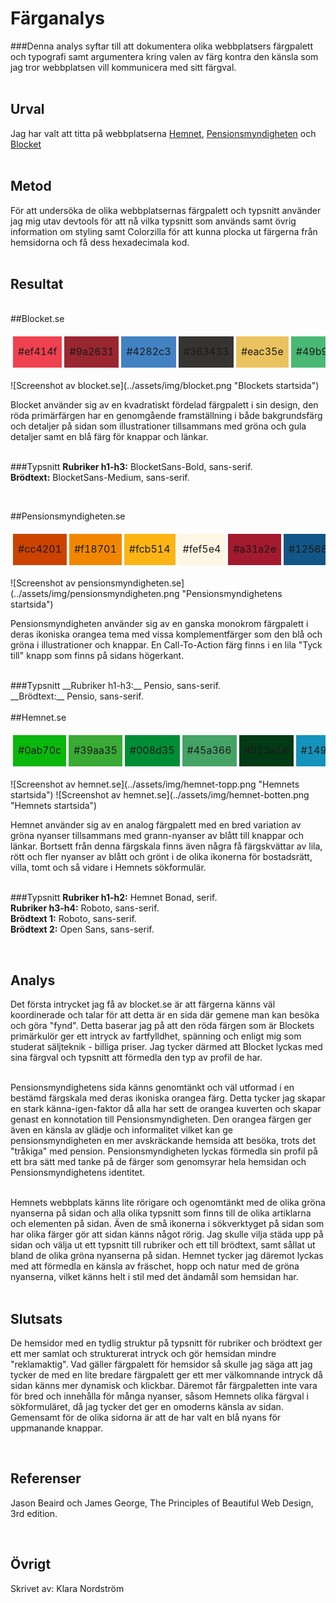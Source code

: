 Färganalys
=======================

###Denna analys syftar till att dokumentera olika webbplatsers färgpalett och typografi samt argumentera kring valen av färg kontra den känsla som jag tror webbplatsen vill kommunicera med sitt färgval.  
<br>

Urval
-----------------------

Jag har valt att titta på webbplatserna [Hemnet](https://www.hemnet.se/), [Pensionsmyndigheten](https://www.pensionsmyndigheten.se/) och [Blocket](https://www.blocket.se/)   
<br>

Metod
-----------------------

För att undersöka de olika webbplatsernas färgpalett och typsnitt använder jag mig utav devtools för att nå vilka typsnitt som används samt övrig information om styling samt Colorzilla för att kunna plocka ut färgerna från hemsidorna och få dess hexadecimala kod.  
<br>

Resultat
-----------------------
<br>
##Blocket.se  

<table class="color-palette" style="border-spacing: 4px; border-collapse: separate">
<tr>
<td style="height: 50px; width: 50px; background-color: #ef414f">#ef414f
<td style="height: 50px; width: 50px; background-color: #9a2631">#9a2631
<td style="height: 50px; width: 50px; background-color: #4282c3">#4282c3
<td style="height: 50px; width: 50px; background-color: #363433">#363433
<td style="height: 50px; width: 50px; background-color: #eac35e">#eac35e
<td style="height: 50px; width: 50px; background-color: #49b975">#49b975
</tr>
</table>
![Screenshot av blocket.se](../assets/img/blocket.png "Blockets startsida")

Blocket använder sig av en kvadratiskt fördelad färgpalett i sin design, den röda primärfärgen har en genomgående framställning i både bakgrundsfärg och detaljer på sidan som illustrationer tillsammans med gröna och gula detaljer samt en blå färg för knappar och länkar.  
<br>

###Typsnitt
__Rubriker h1-h3:__ BlocketSans-Bold, sans-serif.  <br>
__Brödtext:__ BlocketSans-Medium, sans-serif.  <br>

<br>

##Pensionsmyndigheten.se  

<table class="color-palette" style="border-spacing: 4px; border-collapse: separate">
<tr>
<td style="height: 50px; width: 50px; background-color: #cc4201">#cc4201
<td style="height: 50px; width: 50px; background-color: #f18701">#f18701
<td style="height: 50px; width: 50px; background-color: #fcb514">#fcb514
<td style="height: 50px; width: 50px; background-color: #fef5e4">#fef5e4
<td style="height: 50px; width: 50px; background-color: #a31a2e">#a31a2e
<td style="height: 50px; width: 50px; background-color: #125687">#125687
<td style="height: 50px; width: 50px; background-color: #aca435">#aca435
</tr>
</table>
![Screenshot av pensionsmyndigheten.se](../assets/img/pensionsmyndigheten.png "Pensionsmyndighetens startsida")

Pensionsmyndigheten använder sig av en ganska monokrom färgpalett i deras ikoniska orangea tema med vissa komplementfärger som den blå och gröna i illustrationer och knappar. En Call-To-Action färg finns i en lila "Tyck till" knapp som finns på sidans högerkant.    

<br>
###Typsnitt
__Rubriker h1-h3:__ Pensio, sans-serif.  <br>
__Brödtext:__ Pensio, sans-serif.  <br>

<br>
##Hemnet.se  

<table class="color-palette" style="border-spacing: 4px; border-collapse: separate">
<tr>
<td style="height: 50px; width: 50px; background-color: #0ab70c">#0ab70c
<td style="height: 50px; width: 50px; background-color: #39aa35">#39aa35
<td style="height: 50px; width: 50px; background-color: #008d35">#008d35
<td style="height: 50px; width: 50px; background-color: #45a366">#45a366
<td style="height: 50px; width: 50px; background-color: #013a14">#013a14
<td style="height: 50px; width: 50px; background-color: #1493bc">#1493bc
<td style="height: 50px; width: 50px; background-color: #0e799d">#0e799d
</tr>
</table>
![Screenshot av hemnet.se](../assets/img/hemnet-topp.png "Hemnets startsida")
![Screenshot av hemnet.se](../assets/img/hemnet-botten.png "Hemnets startsida")

Hemnet använder sig av en analog färgpalett med en bred variation av gröna nyanser tillsammans med grann-nyanser av blått till knappar och länkar. Bortsett från denna färgskala finns även några få färgskvättar av lila, rött och fler nyanser av blått och grönt i de olika ikonerna för bostadsrätt, villa, tomt och så vidare i Hemnets sökformulär.    
<br>


###Typsnitt
__Rubriker h1-h2:__ Hemnet Bonad, serif.   <br>
__Rubriker h3-h4:__ Roboto, sans-serif.   <br>
__Brödtext 1:__ Roboto, sans-serif.  <br>
__Brödtext 2:__ Open Sans, sans-serif.  <br>

<br>

Analys
-----------------------

Det första intrycket jag få av blocket.se är att färgerna känns väl koordinerade och talar för att detta är en sida där gemene man kan besöka och göra "fynd". Detta baserar jag på att den röda färgen som är Blockets primärkulör ger ett intryck av fartfylldhet, spänning och enligt mig som studerat säljteknik - billiga priser. Jag tycker därmed att Blocket lyckas med sina färgval och typsnitt att förmedla den typ av profil de har.  
 <br>

Pensionsmyndighetens sida känns genomtänkt och väl utformad i en bestämd färgskala med deras ikoniska orangea färg. Detta tycker jag skapar en stark känna-igen-faktor då alla har sett de orangea kuverten och skapar genast en konnotation till Pensionsmyndigheten. Den orangea färgen ger även en känsla av glädje och informalitet vilket kan ge pensionsmyndigheten en mer avskräckande hemsida att besöka, trots det "tråkiga" med pension. Pensionsmyndigheten lyckas förmedla sin profil på ett bra sätt med tanke på de färger som genomsyrar hela hemsidan och Pensionsmyndighetens identitet.  
<br>

Hemnets webbplats känns lite rörigare och ogenomtänkt med de olika gröna nyanserna på sidan och alla olika typsnitt som finns till de olika artiklarna och elementen på sidan. Även de små ikonerna i sökverktyget på sidan som har olika färger gör att sidan känns något rörig. Jag skulle vilja städa upp på sidan och välja ut ett typsnitt till rubriker och ett till brödtext, samt sållat ut bland de olika gröna nyanserna på sidan. Hemnet tycker jag däremot lyckas med att förmedla en känsla av fräschet, hopp och natur med de gröna nyanserna, vilket känns helt i stil med det ändamål som hemsidan har.    
<br>

Slutsats
-----------------------
De hemsidor med en tydlig struktur på typsnitt för rubriker och brödtext ger ett mer samlat och strukturerat intryck och gör hemsidan mindre "reklamaktig". Vad gäller färgpalett för hemsidor så skulle jag säga att jag tycker de med en lite bredare färgpalett ger ett mer välkomnande intryck då sidan känns mer dynamisk och klickbar. Däremot får färgpaletten inte vara för bred och innehålla för många nyanser, såsom Hemnets olika färgval i sökformuläret, då jag tycker det ger en omoderns känsla av sidan. Gemensamt för de olika sidorna är att de har valt en blå nyans för uppmanande knappar.

<br>

Referenser
-----------------------
Jason Beaird och James George, The Principles of Beautiful Web Design, 3rd edition.

<br>

Övrigt
-----------------------

Skrivet av: Klara Nordström <br>
